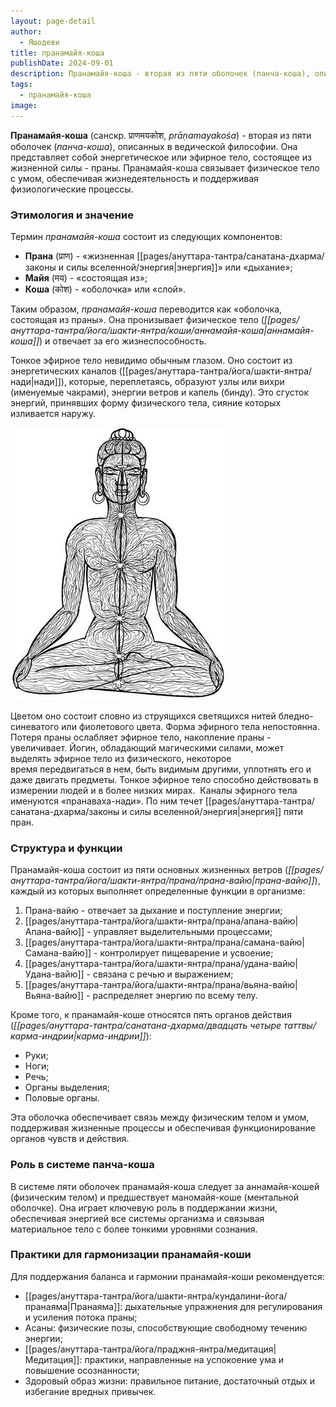 ```yaml
---
layout: page-detail
author:
  - Яшодеви
title: пранамайя-коша
publishDate: 2024-09-01
description: Пранамайя-коша - вторая из пяти оболочек (панча-коша), описанных в ведической философии. Она представляет собой энергетическое или эфирное тело, состоящее из жизненной силы - праны.
tags:
  - пранамайя-коша
image:
---
```

**Пранамайя-коша** (санскр. प्राणमयकोश, _prāṇamayakośa_) - вторая из пяти оболочек (_панча-коша_), описанных в ведической философии. Она представляет собой энергетическое или эфирное тело, состоящее из жизненной силы - праны. Пранамайя-коша связывает физическое тело с умом, обеспечивая жизнедеятельность и поддерживая физиологические процессы.

### Этимология и значение

Термин _пранамайя-коша_ состоит из следующих компонентов:

- **Прана** (प्राण) - «жизненная [[pages/ануттара-тантра/санатана-дхарма/законы и силы вселенной/энергия|энергия]]» или «дыхание»;
- **Майя** (मय) - «состоящая из»;
- **Коша** (कोश) - «оболочка» или «слой».

Таким образом, _пранамайя-коша_ переводится как «оболочка, состоящая из праны». Она пронизывает физическое тело (_[[pages/ануттара-тантра/йога/шакти-янтра/коши/аннамайя-коша|аннамайя-коша]]_) и отвечает за его жизнеспособность.

Тонкое эфирное тело невидимо обычным глазом. Оно состоит из энергетических каналов ([[pages/ануттара-тантра/йога/шакти-янтра/нади|нади]]), которые, переплетаясь, образуют узлы или вихри (именуемые чакрами), энергии ветров и капель (бинду). Это сгусток энергий, принявших форму физического тела, сияние которых изливается наружу. 

![эфирное_тело](pages/ануттара-тантра/йога/шакти-янтра/media/эфирное_тело.png)

Цветом оно состоит словно из струящихся светящихся нитей бледно-синеватого или фиолетового цвета. Форма эфирного тела непостоянна. Потеря праны ослабляет эфирное тело, накопление праны - увеличивает. Йогин, обладающий магическими силами, может выделять эфирное тело из физического, некоторое время передвигаться в нем, быть видимым другими, уплотнять его и даже двигать предметы. Тонкое эфирное тело способно действовать в измерении людей и в более низких мирах. 
Каналы эфирного тела именуются «пранаваха-нади». По ним течет [[pages/ануттара-тантра/санатана-дхарма/законы и силы вселенной/энергия|энергия]] пяти пран. 

### Структура и функции

Пранамайя-коша состоит из пяти основных жизненных ветров (_[[pages/ануттара-тантра/йога/шакти-янтра/прана/прана-вайю|прана-вайю]]_), каждый из которых выполняет определенные функции в организме:

1. Прана-вайю - отвечает за дыхание и поступление энергии;
2. [[pages/ануттара-тантра/йога/шакти-янтра/прана/апана-вайю|Апана-вайю]] - управляет выделительными процессами;
3. [[pages/ануттара-тантра/йога/шакти-янтра/прана/самана-вайю|Самана-вайю]] - контролирует пищеварение и усвоение;
4. [[pages/ануттара-тантра/йога/шакти-янтра/прана/удана-вайю|Удана-вайю]] - связана с речью и выражением;
5. [[pages/ануттара-тантра/йога/шакти-янтра/прана/вьяна-вайю|Вьяна-вайю]] - распределяет энергию по всему телу.

Кроме того, к пранамайя-коше относятся пять органов действия (_[[pages/ануттара-тантра/санатана-дхарма/двадцать четыре таттвы/карма-индрии|карма-индрии]]_):

- Руки;
- Ноги;
- Речь;
- Органы выделения;
- Половые органы.

Эта оболочка обеспечивает связь между физическим телом и умом, поддерживая жизненные процессы и обеспечивая функционирование органов чувств и действия.

### Роль в системе панча-коша

В системе пяти оболочек пранамайя-коша следует за аннамайя-кошей (физическим телом) и предшествует маномайя-коше (ментальной оболочке). Она играет ключевую роль в поддержании жизни, обеспечивая энергией все системы организма и связывая материальное тело с более тонкими уровнями сознания.

### Практики для гармонизации пранамайя-коши

Для поддержания баланса и гармонии пранамайя-коши рекомендуется:

- [[pages/ануттара-тантра/йога/шакти-янтра/кундалини-йога/пранаяма|Пранаяма]]: дыхательные упражнения для регулирования и усиления потока праны;
- Асаны: физические позы, способствующие свободному течению энергии;
- [[pages/ануттара-тантра/йога/праджня-янтра/медитация|Медитация]]: практики, направленные на успокоение ума и повышение осознанности;
- Здоровый образ жизни: правильное питание, достаточный отдых и избегание вредных привычек.

